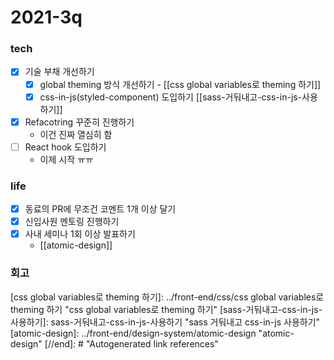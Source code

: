 # 2021-3q

### tech

- [x] 기술 부채 개선하기
  - [x] global theming 방식 개선하기 - [[css global variables로 theming 하기]]
  - [x] css-in-js(styled-component) 도입하기 [[sass-거둬내고-css-in-js-사용하기]]
- [x] Refacotring 꾸준히 진행하기
  - 이건 진짜 열심히 함
- [ ] React hook 도입하기
  - 이제 시작 ㅠㅠ

### life

- [x] 동료의 PR에 무조건 코멘트 1개 이상 달기
- [x] 신입사원 멘토링 진행하기
- [x] 사내 세미나 1회 이상 발표하기
  - [[atomic-design]]

### 회고

[//begin]: # "Autogenerated link references for markdown compatibility"
[css global variables로 theming 하기]: ../front-end/css/css global variables로 theming 하기 "css global variables로 theming 하기"
[sass-거둬내고-css-in-js-사용하기]: sass-거둬내고-css-in-js-사용하기 "sass 거둬내고 css-in-js 사용하기"
[atomic-design]: ../front-end/design-system/atomic-design "atomic-design"
[//end]: # "Autogenerated link references"
